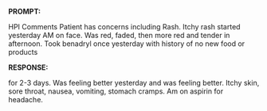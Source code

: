 **PROMPT:**

HPI Comments Patient has concerns including Rash. Itchy rash started yesterday AM on face. Was red, faded, then more red and tender in afternoon. Took benadryl once yesterday with history of no new food or products

**RESPONSE:**

  for 2-3 days. Was feeling better yesterday and was feeling better. Itchy skin, sore throat, nausea, vomiting, stomach cramps. Am on aspirin for headache.